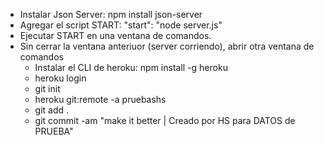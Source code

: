 + Instalar Json Server: npm install json-server
+ Agregar el script START: "start": "node server.js"
+ Ejecutar START en una ventana de comandos.
+ Sin cerrar la ventana anteriuor (server corriendo), abrir otra ventana de comandos
   - Instalar el CLI de heroku: npm install -g heroku
   - heroku login
   - git init
   - heroku git:remote -a pruebashs
   - git add .
   - git commit -am "make it better | Creado por HS para DATOS de PRUEBA"



